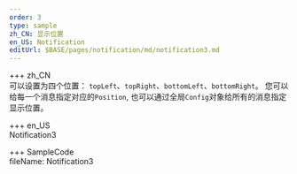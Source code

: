 ```yaml
--- 
order: 3
type: sample
zh_CN: 显示位置
en_US: Notification
editUrl: $BASE/pages/notification/md/notification3.md
---
```


+++ zh_CN  
可以设置为四个位置： <Code>topLeft</Code>、<Code>topRight</Code>、<Code>bottomLeft</Code>、<Code>bottomRight</Code>。
您可以给每一个消息指定对应的<Code>Position</Code>, 也可以通过全局<Code>Config</Code>对象给所有的消息指定显示位置。

+++ en_US  
Notification3

+++ SampleCode  
fileName: Notification3
